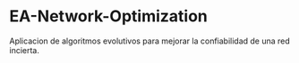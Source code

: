 # EA-Network-Optimization
Aplicacion de algoritmos evolutivos para mejorar la confiabilidad de una red incierta.
